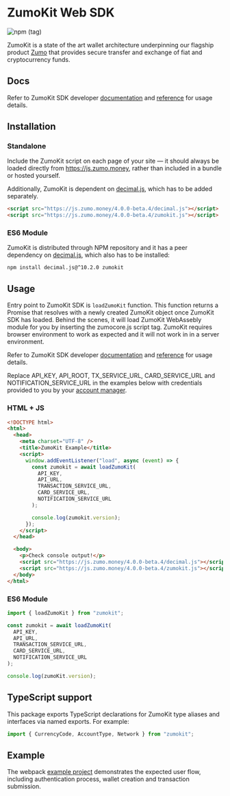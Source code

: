 # ZumoKit Web SDK

![npm (tag)](https://img.shields.io/npm/v/zumokit/next)

ZumoKit is a state of the art wallet architecture underpinning our flagship product [Zumo](https://www.zumo.money/) that provides secure transfer and exchange of fiat and cryptocurrency funds.

## Docs

Refer to ZumoKit SDK developer [documentation](https://developers.zumo.money/docs) and [reference](https://zumo.github.io/zumokit-js/) for usage details.

## Installation

### Standalone

Include the ZumoKit script on each page of your site — it should always be loaded directly from https://js.zumo.money, rather than included in a bundle or hosted yourself.

Additionally, ZumoKit is dependent on [decimal.js](https://github.com/MikeMcl/decimal.js/), which has to be added separately.

```html
<script src="https://js.zumo.money/4.0.0-beta.4/decimal.js"></script>
<script src="https://js.zumo.money/4.0.0-beta.4/zumokit.js"></script>
```

### ES6 Module

ZumoKit is distributed through NPM repository and it has a peer dependency on [decimal.js](https://github.com/MikeMcl/decimal.js/), which also has to be installed:

```
npm install decimal.js@^10.2.0 zumokit
```

## Usage

Entry point to ZumoKit SDK is `loadZumoKit` function. This function returns a Promise that resolves with a newly created ZumoKit object once ZumoKit SDK has loaded. Behind the scenes, it will load ZumoKit WebAssebly module for you by inserting the zumocore.js script tag. ZumoKit requires browser environment to work as expected and it will not work in in a server environment.

Refer to ZumoKit SDK developer [documentation](https://developers.zumo.money/docs) and [reference](https://zumo.github.io/zumokit-js/) for usage details.

Replace API_KEY, API_ROOT, TX_SERVICE_URL, CARD_SERVICE_URL and NOTIFICATION_SERVICE_URL in the examples below with credentials provided to you by your [account manager](mailto:support@zumo.money).

### HTML + JS

```html
<!DOCTYPE html>
<html>
  <head>
    <meta charset="UTF-8" />
    <title>ZumoKit Example</title>
    <script>
      window.addEventListener("load", async (event) => {
        const zumokit = await loadZumoKit(
          API_KEY, 
          API_URL, 
          TRANSACTION_SERVICE_URL, 
          CARD_SERVICE_URL,
          NOTIFICATION_SERVICE_URL
        );

        console.log(zumokit.version);
      });
    </script>
  </head>

  <body>
    <p>Check console output!</p>
    <script src="https://js.zumo.money/4.0.0-beta.4/decimal.js"></script>
    <script src="https://js.zumo.money/4.0.0-beta.4/zumokit.js"></script>
  </body>
</html>
```

### ES6 Module

```js
import { loadZumoKit } from "zumokit";

const zumokit = await loadZumoKit(
  API_KEY, 
  API_URL, 
  TRANSACTION_SERVICE_URL, 
  CARD_SERVICE_URL,
  NOTIFICATION_SERVICE_URL
);

console.log(zumoKit.version);
```

## TypeScript support

This package exports TypeScript declarations for ZumoKit type aliases and interfaces via named exports. For example:

```typescript
import { CurrencyCode, AccountType, Network } from "zumokit";
```

## Example

The webpack [example project](https://github.com/zumo/zumokit-js/tree/master/example) demonstrates the expected user flow, including authentication process, wallet creation and transaction submission.
